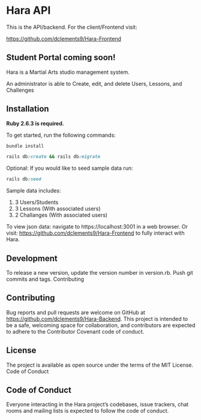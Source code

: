 # Hara API

This is the API/backend. For the client/Frontend visit:

https://github.com/dclements9/Hara-Frontend

## Student Portal coming soon!



Hara is a Martial Arts studio management system.

An administrator is able to Create, edit, and delete Users, Lessons, and Challenges

## Installation

**Ruby 2.6.3 is required.**

To get started, run the following commands:
```ruby
bundle install
```
```ruby
rails db:create && rails db:migrate
```

Optional: If you would like to seed sample data run:

```ruby
rails db:seed
```

Sample data includes:

1. 3 Users/Students
2. 3 Lessons (With associated users)
3. 2 Challanges (With associated users)

To view json data: navigate to https://localhost:3001 in a web browser. Or visit: https://github.com/dclements9/Hara-Frontend
to fully interact with Hara.

## Development

To release a new version, update the version number in version.rb. Push git commits and tags.
Contributing

## Contributing

Bug reports and pull requests are welcome on GitHub at https://github.com/dclements9/Hara-Backend. This project is intended to be a safe, welcoming space for collaboration, and contributors are expected to adhere to the Contributor Covenant code of conduct.

## License

The project is available as open source under the terms of the MIT License.
Code of Conduct

## Code of Conduct

Everyone interacting in the Hara project’s codebases, issue trackers, chat rooms and mailing lists is expected to follow the code of conduct.
